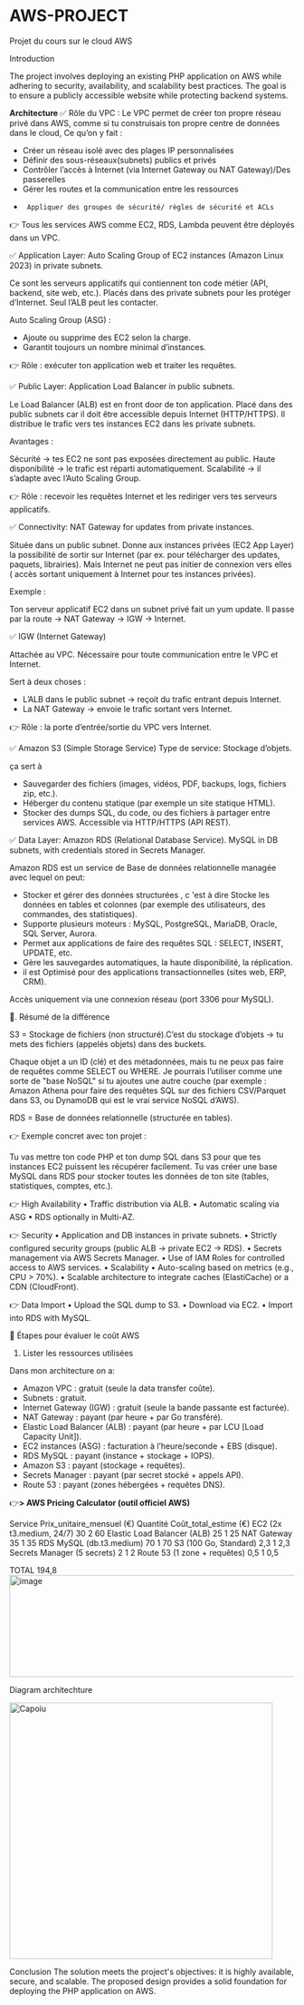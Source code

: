 # AWS-PROJECT
Projet du cours sur le cloud AWS

Introduction

The project involves deploying an existing PHP application on AWS while adhering to security, availability, and scalability best practices. The goal is to ensure a publicly accessible website while protecting backend systems.

<b> Architecture </b>
✅ Rôle du VPC :
Le VPC permet de créer ton propre réseau privé dans AWS, comme si tu construisais ton propre centre de données dans le cloud, 
 Ce qu’on y fait : 
 - Créer un réseau isolé avec des plages IP personnalisées
 - Définir des sous-réseaux(subnets) publics et privés
 - Contrôler l’accès à Internet (via Internet Gateway ou NAT Gateway)/Des passerelles
 - 	Gérer les routes et la communication entre les ressources
 - 		Appliquer des groupes de sécurité/ règles de sécurité et ACLs

👉 Tous les services AWS comme EC2, RDS, Lambda peuvent être déployés dans un VPC.

✅  Application Layer: Auto Scaling Group of EC2 instances (Amazon Linux 2023) in private subnets.

Ce sont les serveurs applicatifs qui contiennent ton code métier (API, backend, site web, etc.).
Placés dans des private subnets pour les protéger d’Internet.
Seul l’ALB peut les contacter.


Auto Scaling Group (ASG) :
- Ajoute ou supprime des EC2 selon la charge.
- Garantit toujours un nombre minimal d’instances.

👉 Rôle : exécuter ton application web et traiter les requêtes.


✅ 	Public Layer: Application Load Balancer in public subnets.

Le Load Balancer (ALB) est en front door de ton application.
Placé dans des public subnets car il doit être accessible depuis Internet (HTTP/HTTPS).
Il distribue le trafic vers tes instances EC2 dans les private subnets.

Avantages :

Sécurité → tes EC2 ne sont pas exposées directement au public.
Haute disponibilité → le trafic est réparti automatiquement.
Scalabilité → il s’adapte avec l’Auto Scaling Group.

👉 Rôle : recevoir les requêtes Internet et les rediriger vers tes serveurs applicatifs.


✅  	Connectivity: NAT Gateway for updates from private instances.

Située dans un public subnet.
Donne aux instances privées (EC2 App Layer) la possibilité de sortir sur Internet (par ex. pour télécharger des updates, paquets, librairies).
Mais Internet ne peut pas initier de connexion vers elles ( accès sortant uniquement à Internet pour tes instances privées).

Exemple :

Ton serveur applicatif EC2 dans un subnet privé fait un yum update.
Il passe par la route → NAT Gateway → IGW → Internet.


✅  IGW (Internet Gateway)

Attachée au VPC.
Nécessaire pour toute communication entre le VPC et Internet.

Sert à deux choses :
- L’ALB dans le public subnet → reçoit du trafic entrant depuis Internet.
- La NAT Gateway → envoie le trafic sortant vers Internet.

👉 Rôle : la porte d’entrée/sortie du VPC vers Internet.



✅  Amazon S3 (Simple Storage Service)  Type de service: Stockage d’objets.

ça sert à
- Sauvegarder des fichiers (images, vidéos, PDF, backups, logs, fichiers zip, etc.).
- Héberger du contenu statique (par exemple un site statique HTML).
- Stocker des dumps SQL, du code, ou des fichiers à partager entre services AWS.
Accessible via HTTP/HTTPS (API REST).

✅  Data Layer: Amazon RDS (Relational Database Service). MySQL in DB subnets, with credentials stored in Secrets Manager.
  
Amazon RDS est un service de Base de données relationnelle managée avec lequel on peut:
- Stocker et gérer des données structurées , c 'est à dire Stocke les données en tables et colonnes (par exemple des utilisateurs, des commandes, des statistiques).
- Supporte plusieurs moteurs : MySQL, PostgreSQL, MariaDB, Oracle, SQL Server, Aurora.
- Permet aux applications  de faire des requêtes SQL : SELECT, INSERT, UPDATE, etc.
- Gère les sauvegardes automatiques, la haute disponibilité, la réplication.
- il est Optimisé pour des applications transactionnelles (sites web, ERP, CRM).

 Accès uniquement via une connexion réseau (port 3306 pour MySQL).



🔹. Résumé de la différence

S3 = Stockage de fichiers (non structuré).C’est du stockage d’objets → tu mets des fichiers (appelés objets) dans des buckets.

Chaque objet a un ID (clé) et des métadonnées, mais tu ne peux pas faire de requêtes comme SELECT ou WHERE.
Je pourrais l’utiliser comme une sorte de "base NoSQL" si tu ajoutes une autre couche (par exemple : Amazon Athena pour faire des requêtes SQL sur des fichiers CSV/Parquet dans S3, ou DynamoDB qui est le vrai service NoSQL d’AWS).

RDS = Base de données relationnelle (structurée en tables).

👉 Exemple concret avec ton projet :

Tu vas mettre ton code PHP et ton dump SQL dans S3 pour que tes instances EC2 puissent les récupérer facilement.
Tu vas créer une base MySQL dans RDS pour stocker toutes les données de ton site (tables, statistiques, comptes, etc.).




👉 High Availability
•	Traffic distribution via ALB.
•	Automatic scaling via ASG
•	RDS optionally in Multi-AZ.

👉 Security
•	Application and DB instances in private subnets.
•	Strictly configured security groups (public ALB → private EC2 → RDS).
•	Secrets management via AWS Secrets Manager.
•	Use of IAM Roles for controlled access to AWS services.
•	Scalability
•	Auto-scaling based on metrics (e.g., CPU > 70%).
•	Scalable architecture to integrate caches (ElastiCache) or a CDN (CloudFront).


👉 Data Import
•	Upload the SQL dump to S3.
•	Download via EC2.
•	Import into RDS with MySQL.


🔹 Étapes pour évaluer le coût AWS
1. Lister les ressources utilisées

Dans mon architecture on a:
- Amazon VPC : gratuit (seule la data transfer coûte).
- Subnets : gratuit.
- Internet Gateway (IGW) : gratuit (seule la bande passante est facturée).
- NAT Gateway : payant (par heure + par Go transféré).
- Elastic Load Balancer (ALB) : payant (par heure + par LCU [Load Capacity Unit]).
- EC2 instances (ASG) : facturation à l’heure/seconde + EBS (disque).
- RDS MySQL : payant (instance + stockage + IOPS).
- Amazon S3 : payant (stockage + requêtes).
- Secrets Manager : payant (par secret stocké + appels API).
- Route 53 : payant (zones hébergées + requêtes DNS).



👉<b>> AWS Pricing Calculator (outil officiel AWS)</b>



Service	                                         Prix_unitaire_mensuel (€)     	Quantité	                    Coût_total_estime (€)
EC2 (2x t3.medium, 24/7)	                                       30                  	2                                     	60
Elastic Load Balancer (ALB)	                                    25                  	1	                                     25
NAT Gateway                                                    	35	                  1	                                     35
RDS MySQL (db.t3.medium)	                                       70	                  1	                                     70
S3 (100 Go, Standard)	                                           2,3                	1                                      	2,3
Secrets Manager (5 secrets)                                     	2                  	1                                      	2
Route 53 (1 zone + requêtes)	                                    0,5                	1                                      	0,5

TOTAL			194,8<img width="611" height="180" alt="image" src="https://github.com/user-attachments/assets/26622681-2e9f-4c81-8769-6637871c2f47" />


Diagram architechture

<img width="465" height="452" alt="Capoiu" src="https://github.com/user-attachments/assets/8de22f52-a942-4938-9c1e-e6dbec7c8a1c" />

Conclusion
The solution meets the project's objectives: it is highly available, secure, and scalable. The proposed design provides a solid foundation for deploying the PHP application on AWS.
